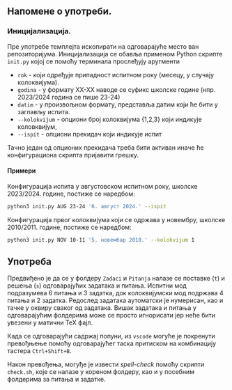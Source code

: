 ## Напомене о употреби. 

### Иницијализација. 

Пре употребе темплејта ископирати на одговарајуће место ван репозиторијума. Иницијализација се обавља применом Python скрипте `init.py` којој се помоћу терминала прослеђују аругменти
 * `rok` - који одређује припадност испитном року (месецу, у случају колоквијума).
 * `godina` - у формату XX-XX наводе се суфикс школске године (нпр. 2023/2024 година се пише 23-24)
 * `datim` - у произвољном формату, представља датим који ће бити у заглављу испита. 
 * `--kolokvijum` - опциони број колоквијума {1,2,3} који индикује коловквијум,
 * `--ispit` - опциони прекидач који индикује испит 

 Тачно један од опционих прекидача треба бити активан иначе ће конфигурациона скрипта пријавити грешку. 

#### Примери 

Конфигурација испита у августовском испитном року, школске 2023/2024. године, постиже се наредбом:

```bash
python3 init.py AUG 23-24 '6. август 2024.' --ispit
```

Конфигурација првог колоквијума који се одржава у новембру, школске 2010/2011. године, постиже се наредбом:

```bash
python3 init.py NOV 10-11 '5. новембар 2010.' --kolokvijum 1
```

## Употреба 

Предвиђено је да се у фолдеру `Zadaci` и `Pitanja` налазе се поставке (`t`) и решења (`s`) одговарајућих задатака и питања. 
Испитни мод подразумева 6 питања и 3 задатка, док колоквијумски мод подржава 4 питања и 2 задатка. Редослед задатака 
аутоматски је нумерисан, као и тачке у оквиру сваког од задатака. Вишак задатака и питања у одговарајућим фолдерима може 
се просто игнорисати јер неће бити увезени у матични TeX фајл.

Када се одговарајући садржај попуни, из `vscode` могуће је покренути превођњење помоћу одговарајућег таска притиском на комбинацију тастера `Ctrl+Shift+B`.   

Након превођења, могуђе је извести *spell-check* помоћу скрипти `check.sh`, које се налазе у кореном фолдеру, као и у посебним фолдерима за 
питања и задатке. 